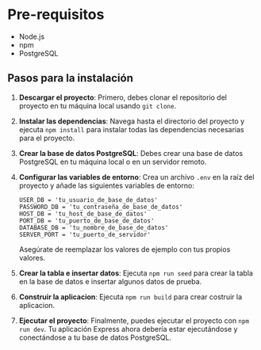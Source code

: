 # Pre-requisitos

- Node.js
- npm
- PostgreSQL

## Pasos para la instalación

1. **Descargar el proyecto**: Primero, debes clonar el repositorio del proyecto en tu máquina local usando `git clone`.

2. **Instalar las dependencias**: Navega hasta el directorio del proyecto y ejecuta `npm install` para instalar todas las dependencias necesarias para el proyecto.

3. **Crear la base de datos PostgreSQL**: Debes crear una base de datos PostgreSQL en tu máquina local o en un servidor remoto.

4. **Configurar las variables de entorno**: Crea un archivo `.env` en la raíz del proyecto y añade las siguientes variables de entorno:

    ```
    USER_DB = 'tu_usuario_de_base_de_datos'
    PASSWORD_DB = 'tu_contraseña_de_base_de_datos'
    HOST_DB = 'tu_host_de_base_de_datos'
    PORT_DB = 'tu_puerto_de_base_de_datos'
    DATABASE_DB = 'tu_nombre_de_base_de_datos'
    SERVER_PORT = 'tu_puerto_de_servidor'
    ```

    Asegúrate de reemplazar los valores de ejemplo con tus propios valores.

5. **Crear la tabla e insertar datos**: Ejecuta `npm run seed` para crear la tabla en la base de datos e insertar algunos datos de prueba.

6. **Construir la aplicacion**: Ejecuta `npm run build` para crear costruir la aplicacion.

6. **Ejecutar el proyecto**: Finalmente, puedes ejecutar el proyecto con `npm run dev`. Tu aplicación Express ahora debería estar ejecutándose y conectándose a tu base de datos PostgreSQL.